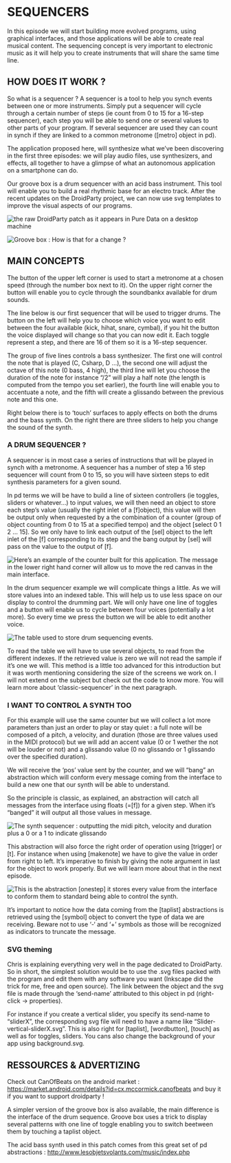 # SEQUENCERS

In this episode we will start building more evolved programs, using graphical interfaces, and those applications will be able to create real musical content. The sequencing concept is very important to electronic music as it will help you to create instruments that will share the same time line.

## HOW DOES IT WORK ?
So what is a sequencer ? A sequencer is a tool to help you synch events between one or more instruments. Simply put a sequencer will cycle through a certain number of steps (ie count from 0 to 15 for a 16-step sequencer), each step you will be able to send one or several values to other parts of your program. If several sequencer are used they can count in synch if they are linked to a common metronome ([metro] object in pd).

The application proposed here, will synthesize what we’ve been discovering in the first three episodes: we will play audio files, use synthesizers, and effects, all together to have a glimpse of what an autonomous application on a smartphone can do.

Our groove box is a drum sequencer with an acid bass instrument. This tool will enable you to build a real rhythmic base for an electro track. After the recent updates on the DroidParty project, we can now use svg templates to improve the visual aspects of our programs. 

![the raw DroidParty patch as it appears in Pure Data on a desktop machine](../assets/tuto4-2.png)



![Groove box : How is that for a change ?](../assets/tuto4-1.png)


## MAIN CONCEPTS 

The button of the upper left corner is used to start a metronome at a chosen speed (through the number box next to it). On the upper right corner the button will enable you to cycle through the soundbankx available for drum sounds.

The line below is our first sequencer that will be used to trigger drums. The button on the left will help you to choose which voice you want to edit between the four available (kick, hihat, snare, cymbal), if you hit the button the voice displayed will change so that you can now edit it. Each toggle represent a step, and there are 16 of them so it is a 16-step sequencer.

The group of five lines controls a bass synthesizer. The first one will control the note that is played (C, Csharp, D …), the second one will adjust the octave of this note (0 bass, 4 high), the third line will let you choose the duration of the note for instance “/2” will play a half note (the length is computed from the tempo you set earlier), the fourth line will enable you to accentuate a note, and the fifth will create a glissando between the previous note and this one.

Right below there is to ‘touch’ surfaces to apply effects on both the drums and the bass synth. On the right there are three sliders to help you change the sound of the synth.

### A DRUM SEQUENCER ?
A sequencer is in most case a series of instructions that will be played in synch with a metronome. A sequencer has a number of step a 16 step sequencer will count from 0 to 15, so you will have sixteen steps to edit synthesis parameters for a given sound.

In pd terms we will be have to build a line of sixteen controllers (ie toggles, sliders or whatever…) to input values, we will then need an object to store each step’s value (usually the right inlet of a [f]object), this value will then be output only when requested by a the combination of a counter (group of object counting from 0 to 15 at a specified tempo) and the object [select 0 1 2 … 15]. So we only have to link each output of the [sel] object to the left inlet of the [f] corresponding to its step and the bang output by [sel] will pass on the value to the output of [f].

![Here’s an example of the counter built for this application. The message in the lower right hand corner will allow us to move the red canvas in the main interface.](../assets/tuto4-3.png)

In the drum sequencer example we will complicate things a little. As we will store values into an indexed table. This will help us to use less space on our display to control the drumming part. We will only have one line of toggles and a button will enable us to cycle between four voices (potentially a lot more). So every time we press the button we will be able to edit another voice.

![The table used to store drum sequencing events.](../assets/tuto4-4.png)

To read the table we will have to use several objects, to read from the different indexes. If the retrieved value is zero we will not read the sample if it’s one we will. This method is a little too advanced for this introduction but it was worth mentioning considering the size of the screens we work on. I will not extend on the subject but check out the code to know more. You will learn more about ‘classic-sequencer’ in the next paragraph.

### I WANT TO CONTROL A SYNTH TOO

For this example will use the same counter but we will collect a lot more parameters than just an order to play or stay quiet : a full note will be composed of a pitch, a velocity, and duration (those are three values used in the MIDI protocol) but we will add an accent value (0 or 1 wether the not will be louder or not) and a glissando value (0 no glissando or 1 glissando over the specified duration).

We will receive the ‘pos’ value sent by the counter, and we will “bang” an abstraction which will conform every message coming from the interface to build a new one that our synth will be able to understand.

So the principle is classic, as explained, an abstraction will catch all messages from the interface using floats (=[f]) for a given step. When it’s “banged” it will output all those values in message.

![The synth sequencer : outputting the midi pitch, velocity and duration plus a 0 or a 1 to indicate glissando](../assets/tuto4-5.png)

This abstraction will also force the right order of operation using [trigger] or [t]. For instance when using [makenote] we have to give the value in order from right to left. It’s imperative to finish by giving the note argument in last for the object to work properly. But we will learn more about that in the next episode.

![This is the abstraction [onestep] it stores every value from the interface to conform them to standard being able to control the synth.](../assets/tuto4-6.png)

It’s important to notice how the data coming from the [taplist] abstractions is retrieved using the [symbol] object to convert the type of data we are receiving. Beware not to use ‘-‘ and ‘+’ symbols as those will be recognized as indicators to truncate the message.

### SVG theming
Chris is explaining everything very well in the page dedicated to DroidParty. So in short, the simplest solution would be to use the .svg files packed with the program and edit them with any software you want (Inkscape did the trick for me, free and open source). The link between the object and the svg file is made through the ‘send-name’ attributed to this object in pd (right-click -> properties). 

For instance if you create a vertical slider, you specify its send-name to “sliderX”, the corresponding svg file will need to have a name like “Slider-vertical-sliderX.svg”. This is also right for [taplist], [wordbutton], [touch] as well as for toggles, sliders. You cans also change the background of your app using background.svg.

## RESSOURCES & ADVERTIZING

Check out CanOfBeats on the android market : https://market.android.com/details?id=cx.mccormick.canofbeats
and buy it if you want to support droidparty !

A simpler version of the groove box is also available, the main difference is the interface of the drum sequence. Groove box uses a trick to display several patterns with one line of toggle enabling you to switch beetween them by touching a taplist object.

The acid bass synth used in this patch comes from this great set of pd abstractions : http://www.lesobjetsvolants.com/music/index.php


 





